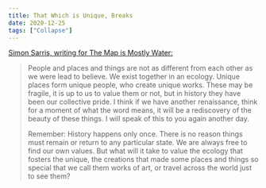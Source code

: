 ```yaml
---
title: That Which is Unique, Breaks
date: 2020-12-25
tags: ["Collapse"]
---
```


[Simon Sarris, writing for The Map is Mostly Water:](https://simonsarris.substack.com/p/that-which-is-unique-breaks)

<!--x-->

> People and places and things are not as different from each other as we were lead to believe. We exist together in an ecology. Unique places form unique people, who create unique works. These may be fragile, it is up to us to value them or not, but in history they have been our collective pride. I think if we have another renaissance, think for a moment of what the word means, it will be a rediscovery of the beauty of these things. I will speak of this to you again another day.
>
> Remember: History happens only once. There is no reason things must remain or return to any particular state. We are always free to find our own values. But what will it take to value the ecology that fosters the unique, the creations that made some places and things so special that we call them works of art, or travel across the world just to see them?
